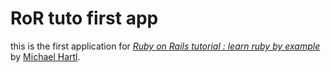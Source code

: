 # RoR tuto first app
this is the first application for
[*Ruby on Rails tutorial : learn ruby by example*](http://railstutorial.org/)
by [Michael Hartl](http://michaelharl.com/).